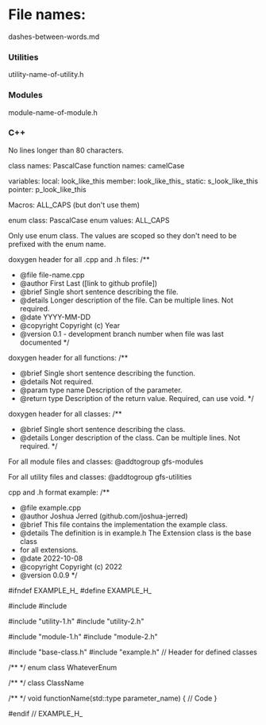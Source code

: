 # File names:
dashes-between-words.md

### Utilities
utility-name-of-utility.h
### Modules
module-name-of-module.h

### C++
No lines longer than 80 characters.

class names: PascalCase
function names: camelCase

variables:
local: look_like_this
member: look_like_this_
static: s_look_like_this
pointer: p_look_like_this

Macros: ALL_CAPS (but don't use them)

enum class: PascalCase
enum values: ALL_CAPS

Only use enum class. The values are scoped so they don't need to be prefixed 
with the enum name.

doxygen header for all .cpp and .h files:
/**
 * @file file-name.cpp
 * @author First Last ([link to github profile])
 * @brief Single short sentence describing the file.
 * @details Longer description of the file. Can be multiple lines. Not required.
 * @date YYYY-MM-DD
 * @copyright Copyright (c) Year
 * @version 0.1 - development branch number when file was last documented
 */

doxygen header for all functions:
/**
 * @brief Single short sentence describing the function.
 * @details Not required.
 * @param type name Description of the parameter.
 * @return type Description of the return value. Required, can use void.
 */

doxygen header for all classes:
/**
 * @brief Single short sentence describing the class.
 * @details Longer description of the class. Can be multiple lines. Not required.
 */

For all module files and classes:
@addtogroup gfs-modules

For all utility files and classes:
@addtogroup gfs-utilities

cpp and .h format example:
/**
 * @file example.cpp
 * @author Joshua Jerred (github.com/joshua-jerred)
 * @brief This file contains the implementation the example class.
 * @details The definition is in example.h The Extension class is the base class 
 * for all extensions. 
 * @date 2022-10-08
 * @copyright Copyright (c) 2022
 * @version 0.0.9
 */

#ifndef EXAMPLE_H_
#define EXAMPLE_H_

#include <stdlib1>
#include <stdlib2>

#include "utility-1.h"
#include "utility-2.h"

#include "module-1.h"
#include "module-2.h"

#include "base-class.h"
#include "example.h" // Header for defined classes

/**
 */
enum class WhateverEnum

/**
 */
class ClassName

/**
 */
void functionName(std::type parameter_name) {
    // Code
}

#endif // EXAMPLE_H_